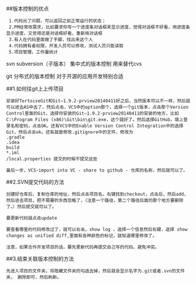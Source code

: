 ##版本控制的优点

     1.代码出了问题，可以返回之前正常运行的状态；
     2.PM经常改需求，比如要求你写一个进度条对话框来显示进度，觉得对话框不好看，用进度条显示进度，又觉得还是对话框好看，重新用对话框
     3.有人在代码里面做了手脚，找出来这个人
     4.代码拥有者权限，开发人员可以修改，测试人员只能读取
     5.项目管理，工作量统计

svn
	subversion（子版本）
	集中式的版本控制
	用来替代cvs
	
git
	分布式的版本控制
	对于开源的应用开发特别合适

##1.如何往git上上传项目

    安装好TortoiseGit和Git—1.9.2-prview20140411好之后，当然版本可以不一样，然后就可以进去AS中去了，然后点击，VCS中的option那个，选择一个git版本，点击那个Version Control里面的Git，选择你安装的Git—1.9.2-prview20140411的安装的地方，比如C:\Program Files (x86)\Git\bin\git.exe，这个就好了。然后选择GitHub，填上登录名和密码，点击OK。还有VCS中的Enable Version Control Integration中的选择Git，然后点击ok。还有就是修改.gitignore中的文件，修改为
    .gradle
    .idea
    build
    *.iml
    /local.properties 提交的时候不提交这些

    最后一步，VCS-import into VC - share to github - 仓库的名称，然后就可以了。

##2.SVN提交代码的方法

    创建好仓库后，复制仓库的地址，然后点击项目名，右键找到checkout，点击后，然后add，然后进去项目，把不需要的东西忽略了，（注意一个路径，第二个路径后面的那个地方要删除了。）然后提交就可以了。

    要更新代码就点击update

    要查看哪里的代码修改过了，就可以右击，show log ，选择一个信息然后右键，选择 show changes as unified diff,里面有各种颜色的标记，就知道哪里修改了。

    注意，如果合作开发项目的话，要先更新代码再提交自己写的代码，避免冲突。
    
##3.结束关联版本控制的方法

    先进入项目的文件夹，将隐藏文件夹的勾选去掉，然后就会显示名字为.git或者.svn的文件夹， 删除即可，然后刷新。       
